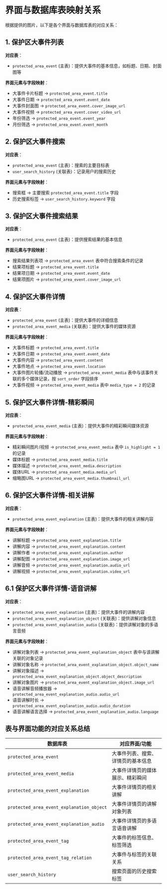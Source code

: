 # 界面与数据库表映射关系

根据提供的图片，以下是各个界面与数据库表的对应关系：

## 1. 保护区大事件列表

**对应表**：
- `protected_area_event` (主表)：提供大事件的基本信息，如标题、日期、封面图等

**界面元素与字段映射**：
- 大事件卡片标题 → `protected_area_event.title`
- 大事件日期 → `protected_area_event.event_date`
- 大事件封面图 → `protected_area_event.cover_image_url`
- 大事件视频 → `protected_area_event.cover_video_url`
- 年份筛选 → `protected_area_event.event_year`
- 月份筛选 → `protected_area_event.event_month`

## 2. 保护区大事件搜索

**对应表**：
- `protected_area_event` (主表)：搜索的主要目标表
- `user_search_history` (关联表)：记录用户的搜索历史

**界面元素与字段映射**：
- 搜索框 → 主要搜索 `protected_area_event.title` 字段
- 历史搜索标签 → `user_search_history.keyword` 字段

## 3. 保护区大事件搜索结果

**对应表**：
- `protected_area_event` (主表)：提供搜索结果的基本信息

**界面元素与字段映射**：
- 搜索结果列表项 → `protected_area_event` 表中符合搜索条件的记录
- 结果项标题 → `protected_area_event.title`
- 结果项日期 → `protected_area_event.event_date`
- 结果项图片 → `protected_area_event.cover_image_url`

## 4. 保护区大事件详情

**对应表**：
- `protected_area_event` (主表)：提供大事件的详细信息
- `protected_area_event_media` (关联表)：提供大事件的媒体资源

**界面元素与字段映射**：
- 大事件标题 → `protected_area_event.title`
- 大事件日期 → `protected_area_event.event_date`
- 大事件内容 → `protected_area_event.content`
- 大事件地点 → `protected_area_event.location`
- 大事件图片轮播/流动播放 → `protected_area_event_media` 表中与该事件关联的多个媒体记录，按 `sort_order` 字段排序
- 大事件视频 → `protected_area_event_media` 表中 `media_type = 2` 的记录

## 5. 保护区大事件详情-精彩瞬间

**对应表**：
- `protected_area_event_media` (主表)：提供大事件的精彩瞬间媒体资源

**界面元素与字段映射**：
- 精彩瞬间图片/视频 → `protected_area_event_media` 表中 `is_highlight = 1` 的记录
- 媒体标题 → `protected_area_event_media.title`
- 媒体描述 → `protected_area_event_media.description`
- 媒体URL → `protected_area_event_media.media_url`
- 缩略图URL → `protected_area_event_media.thumbnail_url`

## 6. 保护区大事件详情-相关讲解

**对应表**：
- `protected_area_event_explanation` (主表)：提供大事件的相关讲解内容

**界面元素与字段映射**：
- 讲解标题 → `protected_area_event_explanation.title`
- 讲解内容 → `protected_area_event_explanation.content`
- 讲解作者 → `protected_area_event_explanation.author`
- 讲解配图 → `protected_area_event_explanation.image_url`
- 讲解音频 → `protected_area_event_explanation.audio_url`
- 讲解视频 → `protected_area_event_explanation.video_url`

## 6.1 保护区大事件详情-语音讲解

**对应表**：
- `protected_area_event_explanation` (主表)：提供大事件的讲解内容
- `protected_area_event_explanation_object` (关联表)：提供讲解对象信息
- `protected_area_event_explanation_audio` (关联表)：提供讲解对象的多语言音频

**界面元素与字段映射**：
- 讲解对象列表 → `protected_area_event_explanation_object` 表中与该讲解关联的对象记录
- 讲解对象名称 → `protected_area_event_explanation_object.object_name`
- 讲解对象描述 → `protected_area_event_explanation_object.object_description`
- 讲解对象图片 → `protected_area_event_explanation_object.image_url`
- 语音讲解音频播放器 → `protected_area_event_explanation_audio.audio_url`
- 语音讲解时长 → `protected_area_event_explanation_audio.audio_duration`
- 语音讲解语言选择 → `protected_area_event_explanation_audio.language`


## 表与界面功能的对应关系总结

| 数据库表 | 对应界面/功能 |
|---------|-------------|
| `protected_area_event` | 大事件列表、搜索、详情页的基本信息 |
| `protected_area_event_media` | 大事件详情页的媒体展示、精彩瞬间 |
| `protected_area_event_explanation` | 大事件详情页的相关讲解 |
| `protected_area_event_explanation_object` | 大事件详情页的讲解对象列表 |
| `protected_area_event_explanation_audio` | 大事件详情页的多语言语音讲解 |
| `protected_area_event_tag` | 大事件的标签信息、标签筛选 |
| `protected_area_event_tag_relation` | 大事件与标签的关联关系 |
| `user_search_history` | 搜索页面的历史搜索标签 |
